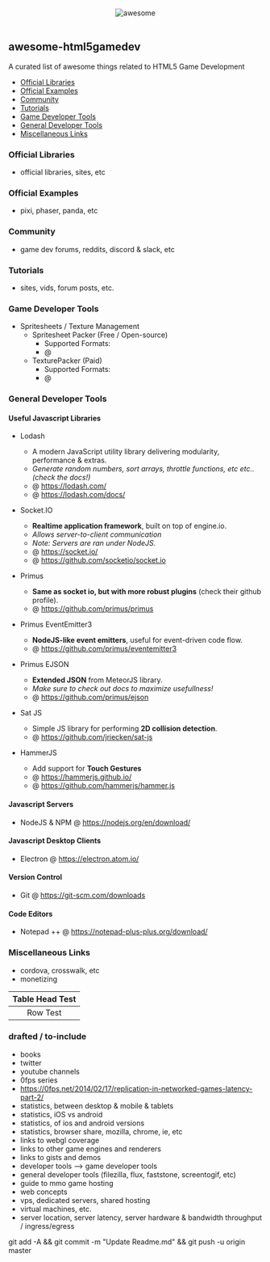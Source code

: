 <p align="center">
  <br>
  <img src="http://i.imgur.com/ObPvla5.jpg" alt="awesome">
  <br>
  <br>
</p>

## awesome-html5gamedev
A curated list of awesome things related to HTML5 Game Development

- [Official Libraries](#official-libraries)
- [Official Examples](#official-examples)
- [Community](#community)
- [Tutorials](#tutorials)
- [Game Developer Tools](#game-developer-tools)
- [General Developer Tools](#general-developer-tools)
- [Miscellaneous Links](#miscellaneous-links)

### Official Libraries
- official libraries, sites, etc

### Official Examples
- pixi, phaser, panda, etc

### Community
- game dev forums, reddits, discord & slack, etc

### Tutorials
- sites, vids, forum posts, etc.

### Game Developer Tools
- Spritesheets / Texture Management
  - Spritesheet Packer (Free / Open-source)
    - Supported Formats: 
	- @ 
  - TexturePacker (Paid)
    - Supported Formats: 
	- @ 

### General Developer Tools

#### Useful Javascript Libraries

- Lodash
  - A modern JavaScript utility library delivering modularity, performance & extras.
  - *Generate random numbers, sort arrays, throttle functions, etc etc.. (check the docs!)*
  - @ https://lodash.com/
  - @ https://lodash.com/docs/

- Socket.IO
  - **Realtime application framework**, built on top of engine.io.
  - *Allows server-to-client communication*
  - *Note: Servers are ran under NodeJS.*
  - @ https://socket.io/
  - @ https://github.com/socketio/socket.io
  
- Primus
  - **Same as socket io, but with more robust plugins** (check their github profile).
  - @ https://github.com/primus/primus
 
- Primus EventEmitter3
  - **NodeJS-like event emitters**, useful for event-driven code flow.
  - @ https://github.com/primus/eventemitter3
  
- Primus EJSON
  - **Extended JSON** from MeteorJS library.
  - *Make sure to check out docs to maximize usefullness!*
  - @ https://github.com/primus/ejson

- Sat JS
  - Simple JS library for performing **2D collision detection**.
  - @ https://github.com/jriecken/sat-js
  
- HammerJS
  - Add support for **Touch Gestures**
  - @ https://hammerjs.github.io/
  - @ https://github.com/hammerjs/hammer.js
 
#### Javascript Servers
- NodeJS & NPM @ https://nodejs.org/en/download/

#### Javascript Desktop Clients
- Electron @ https://electron.atom.io/

#### Version Control
- Git @ https://git-scm.com/downloads

#### Code Editors
- Notepad ++ @ https://notepad-plus-plus.org/download/

### Miscellaneous Links
- cordova, crosswalk, etc
- monetizing

|Table Head Test|
|:-------------:|
| Row Test      | 


### drafted / to-include
- books
- twitter
- youtube channels
- 0fps series
- https://0fps.net/2014/02/17/replication-in-networked-games-latency-part-2/
- statistics, between desktop & mobile & tablets
- statistics, iOS vs android
- statistics, of ios and android versions
- statistics, browser share, mozilla, chrome, ie, etc
- links to webgl coverage
- links to other game engines and renderers
- links to gists and demos
- developer tools --> game developer tools
- general developer tools (filezilla, flux, faststone, screentogif, etc)
- guide to mmo game hosting
- web concepts
- vps, dedicated servers, shared hosting 
- virtual machines, etc.
- server location, server latency, server hardware & bandwidth throughput / ingress/egress

git add -A && git commit -m "Update Readme.md" && git push -u origin master